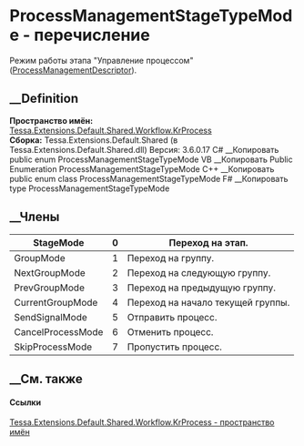 # ProcessManagementStageTypeMode - перечисление
Режим работы этапа "Управление процессом"
([ProcessManagementDescriptor](F_Tessa_Extensions_Default_Shared_Workflow_KrProcess_StageTypeDescriptors_ProcessManagementDescriptor.htm)).
## __Definition
 **Пространство имён:**
[Tessa.Extensions.Default.Shared.Workflow.KrProcess](N_Tessa_Extensions_Default_Shared_Workflow_KrProcess.htm)  
 **Сборка:** Tessa.Extensions.Default.Shared (в
Tessa.Extensions.Default.Shared.dll) Версия: 3.6.0.17
C# __Копировать
     public enum ProcessManagementStageTypeMode
VB __Копировать
     Public Enumeration ProcessManagementStageTypeMode
C++ __Копировать
     public enum class ProcessManagementStageTypeMode
F# __Копировать
     type ProcessManagementStageTypeMode
##  __Члены
StageMode| 0|  Переход на этап.  
---|---|---  
GroupMode| 1|  Переход на группу.  
NextGroupMode| 2|  Переход на следующую группу.  
PrevGroupMode| 3|  Переход на предыдущую группу.  
CurrentGroupMode| 4|  Переход на начало текущей группы.  
SendSignalMode| 5|  Отправить процесс.  
CancelProcessMode| 6|  Отменить процесс.  
SkipProcessMode| 7|  Пропустить процесс.  
## __См. также
#### Ссылки
[Tessa.Extensions.Default.Shared.Workflow.KrProcess - пространство
имён](N_Tessa_Extensions_Default_Shared_Workflow_KrProcess.htm)
